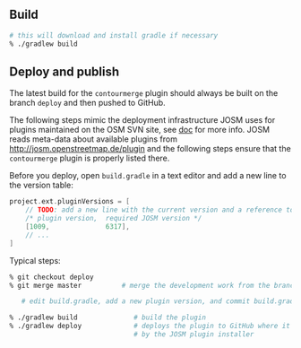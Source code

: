 ## Build

```bash
# this will download and install gradle if necessary 
% ./gradlew build
```

## Deploy and publish

The latest build for the `contourmerge` plugin should always be built on the branch `deploy`
and then pushed to GitHub. 

The following steps mimic the deployment infrastructure JOSM uses for plugins maintained
on the OSM SVN site, see [doc](http://josm.openstreetmap.de/wiki/DevelopersGuide/DevelopingPlugins)
for more info. JOSM reads meta-data about available plugins from http://josm.openstreetmap.de/plugin
and the following steps ensure that the `contourmerge` plugin is properly listed there.


Before you deploy, open `build.gradle` in a text editor and add a new line to the version table:

```groovy
project.ext.pluginVersions = [
    // TODO: add a new line with the current version and a reference to the compatible JOSM version
    /* plugin version,  required JOSM version */
    [1009,              6317],
    // ...
]
```

Typical steps:

```bash
% git checkout deploy
% git merge master          # merge the development work from the branch 'master'

   # edit build.gradle, add a new plugin version, and commit build.gradle

% ./gradlew build              # build the plugin
% ./gradlew deploy             # deploys the plugin to GitHub where it is picked up
                               # by the JOSM plugin installer
```
